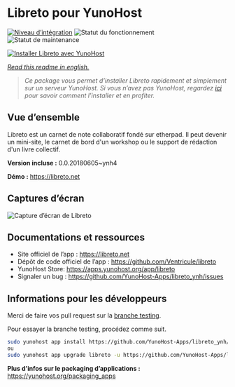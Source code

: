 <!--
N.B.: This README was automatically generated by https://github.com/YunoHost/apps/tree/master/tools/README-generator
It shall NOT be edited by hand.
-->

# Libreto pour YunoHost

[![Niveau d’intégration](https://dash.yunohost.org/integration/libreto.svg)](https://dash.yunohost.org/appci/app/libreto) ![Statut du fonctionnement](https://ci-apps.yunohost.org/ci/badges/libreto.status.svg) ![Statut de maintenance](https://ci-apps.yunohost.org/ci/badges/libreto.maintain.svg)

[![Installer Libreto avec YunoHost](https://install-app.yunohost.org/install-with-yunohost.svg)](https://install-app.yunohost.org/?app=libreto)

*[Read this readme in english.](./README.md)*

> *Ce package vous permet d’installer Libreto rapidement et simplement sur un serveur YunoHost.
Si vous n’avez pas YunoHost, regardez [ici](https://yunohost.org/#/install) pour savoir comment l’installer et en profiter.*

## Vue d’ensemble

Libreto est un carnet de note collaboratif fondé sur etherpad. Il peut devenir un mini-site, le carnet de bord d'un workshop ou le support de rédaction d'un livre collectif.


**Version incluse :** 0.0.20180605~ynh4

**Démo :** https://libreto.net

## Captures d’écran

![Capture d’écran de Libreto](./doc/screenshots/menu.png)

## Documentations et ressources

* Site officiel de l’app : <https://libreto.net>
* Dépôt de code officiel de l’app : <https://github.com/Ventricule/libreto>
* YunoHost Store: <https://apps.yunohost.org/app/libreto>
* Signaler un bug : <https://github.com/YunoHost-Apps/libreto_ynh/issues>

## Informations pour les développeurs

Merci de faire vos pull request sur la [branche testing](https://github.com/YunoHost-Apps/libreto_ynh/tree/testing).

Pour essayer la branche testing, procédez comme suit.

``` bash
sudo yunohost app install https://github.com/YunoHost-Apps/libreto_ynh/tree/testing --debug
ou
sudo yunohost app upgrade libreto -u https://github.com/YunoHost-Apps/libreto_ynh/tree/testing --debug
```

**Plus d’infos sur le packaging d’applications :** <https://yunohost.org/packaging_apps>